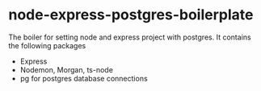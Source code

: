 # node-express-postgres-boilerplate

The boiler for setting node and express project with postgres. It contains the following packages 

- Express
- Nodemon, Morgan, ts-node
- pg for postgres database connections
